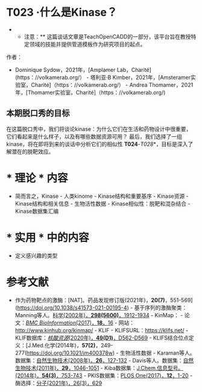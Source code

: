 # T023 ·什么是Kinase？

* * 注意：** 这篇谈话文章是TeachOpenCADD的一部分，该平台旨在教授特定领域的技能并提供管道模板作为研究项目的起点。

作者：

- Dominique Sydow，2021年，[Amplamer Lab，Charité] (https：//volkamerab.org/） - 塔利亚·B Kimber，2021年，[Amsteramer实验室，Charité]（https：//volkamerab.org/） - Andrea Thomamer，2021年，[Thomamer实验室，Charité]（https：//volkamerab.org/)

 ## 本期脱口秀的目标

在这篇脱口秀中，我们将谈论kinase：为什么它们在生活和药物设计中很重要，它们看起来是什么样子，以及有哪些数据资源可用？ 最后，我们选择了一组kinase，将在即将到来的谈话中分析它们的相似性 **T024**-*T028**，目标是深入了解潜在的脱靶效应。

 # * 理论 * 内容

- 简而言之，Kinase - 人类kinome - Kinase结构和重要基序 - Kinase资源 - Kinase结构和相关信息 - 生物活性数据 - Kinase相似性：脱靶和混杂结合 - Kinase数据集汇编

 # * 实用 * 中的内容

- 定义感兴趣的类型

 # 参考文献

- 作为药物靶点的激酶：[NAT]。药品发现修订版</i>(2021年)，<b>20(7)</b>，551-569](https://doi.org/10.1038/s41573-021-00195-4) - 基于序列的激酶聚类：Manning等人。[科学(2002年)，<b>298(5600)</b>，1912-1934](https://doi.org/10.1126/science.1075762) - KinMap： - 论文：[<i>BMC BioInformation</i>(2017)，<b>18</b>，16](https://dx.doi.org/10.1186%2Fs12859-016-1433-7) - 网站：http://www.kinhub.org/kinmap/ - KLIF - KLIFSURL：https://klifs.net/ - KLIF数据库：[<i>核酸资源</i>(2020年)，<b>49(D1)</b>，D562-D569](https://doi.org/10.1093/nar/gkaa895) - KLIFS结合位点定义：[J.Med.化学</i>(2014年)，<b>57(2)</b>，249-277(https://doi.org/10.1021/jm400378w) - 生物活性数据 - Karaman等人。数据集：[自然生物技术</i>(2008年)，<b>26</b>，127-132](https://doi.org/10.1038/nbt1358) - Davis等人。数据集：[自然生物技术</i>(2011年)，<b>29</b>，1046-1051](https://doi.org/10.1038/nbt.1990) - Kiba数据集：[J.Chem.信息型号。</i>(2014年)，<b>54(3)</b>，753-743](https://doi.org/10.1021/ci400709d) - PKIS数据集：[PLOS One</i>(2017)，<b>12</b>，1-20](https://doi.org/10.1371/journal.pone.0181585) - 酶选择：[分子(2021年)，26(3)</b>，629](https://www.mdpi.com/1420-3049/26/3/629) 
